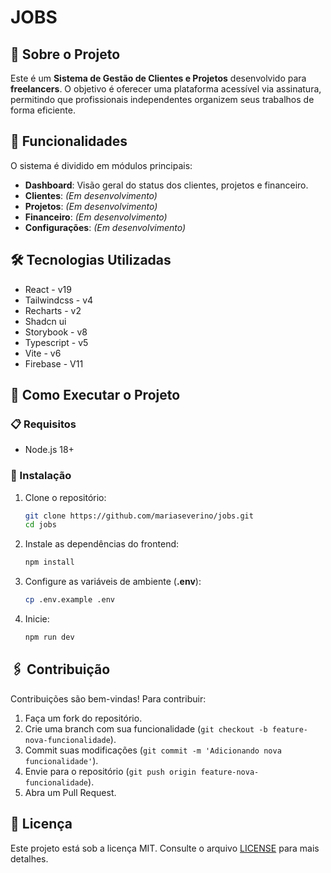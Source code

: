 # JOBS

## 📌 Sobre o Projeto
Este é um **Sistema de Gestão de Clientes e Projetos** desenvolvido para **freelancers**. O objetivo é oferecer uma plataforma acessível via assinatura, permitindo que profissionais independentes organizem seus trabalhos de forma eficiente.

## 🚀 Funcionalidades
O sistema é dividido em módulos principais:

- **Dashboard**: Visão geral do status dos clientes, projetos e financeiro.
- **Clientes**: *(Em desenvolvimento)*
- **Projetos**:  *(Em desenvolvimento)*
- **Financeiro**:  *(Em desenvolvimento)*
- **Configurações**:  *(Em desenvolvimento)*

## 🛠️ Tecnologias Utilizadas
- React - v19
- Tailwindcss - v4
- Recharts - v2
- Shadcn ui
- Storybook - v8
- Typescript - v5
- Vite - v6
- Firebase - V11

## 🤔 Como Executar o Projeto
### 📋 Requisitos
- Node.js 18+

### 🔧 Instalação
1. Clone o repositório:
   ```sh
   git clone https://github.com/mariaseverino/jobs.git
   cd jobs
   ```
2. Instale as dependências do frontend:
   ```sh
   npm install
   ```
3. Configure as variáveis de ambiente (**.env**):
   ```sh
   cp .env.example .env
   ```
4. Inicie:
   ```sh
   npm run dev
   ```

## 🖇️ Contribuição
Contribuições são bem-vindas! Para contribuir:
1. Faça um fork do repositório.
2. Crie uma branch com sua funcionalidade (`git checkout -b feature-nova-funcionalidade`).
3. Commit suas modificações (`git commit -m 'Adicionando nova funcionalidade'`).
4. Envie para o repositório (`git push origin feature-nova-funcionalidade`).
5. Abra um Pull Request.

## 📄 Licença
Este projeto está sob a licença MIT. Consulte o arquivo [LICENSE](LICENSE) para mais detalhes.

